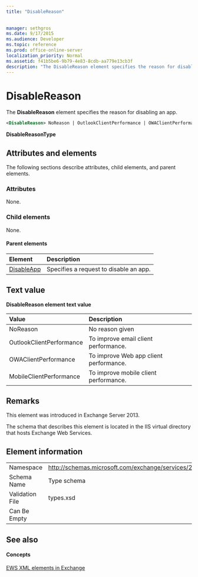 ```yaml
---
title: "DisableReason"
 
 
manager: sethgros
ms.date: 9/17/2015
ms.audience: Developer
ms.topic: reference
ms.prod: office-online-server
localization_priority: Normal
ms.assetid: f41b5be6-9b79-4e83-8cdb-aa779e13cb3f
description: "The DisableReason element specifies the reason for disabling an app."
---
```


# DisableReason

The **DisableReason** element specifies the reason for disabling an app. 
  
```XML
<DisableReason> NoReason | OutlookClientPerformance | OWAClientPerformance | MobileClientPerformance </DisableReason>
```

 **DisableReasonType**
## Attributes and elements

The following sections describe attributes, child elements, and parent elements.
  
### Attributes

None.
  
### Child elements

None.
  
#### Parent elements

|**Element**|**Description**|
|:-----|:-----|
|[DisableApp](disableapp.md) <br/> |Specifies a request to disable an app.  <br/> |
   
## Text value

**DisableReason element text value**

|**Value**|**Description**|
|:-----|:-----|
|NoReason  <br/> |No reason given  <br/> |
|OutlookClientPerformance  <br/> |To improve email client performance.  <br/> |
|OWAClientPerformance  <br/> |To improve Web app client performance.  <br/> |
|MobileClientPerformance  <br/> |To improve mobile client performance.  <br/> |
   
## Remarks

This element was introduced in Exchange Server 2013.
  
The schema that describes this element is located in the IIS virtual directory that hosts Exchange Web Services.
  
## Element information

|||
|:-----|:-----|
|Namespace  <br/> |http://schemas.microsoft.com/exchange/services/2006/types  <br/> |
|Schema Name  <br/> |Type schema  <br/> |
|Validation File  <br/> |types.xsd  <br/> |
|Can Be Empty  <br/> ||
   
## See also

#### Concepts

[EWS XML elements in Exchange](ews-xml-elements-in-exchange.md)


